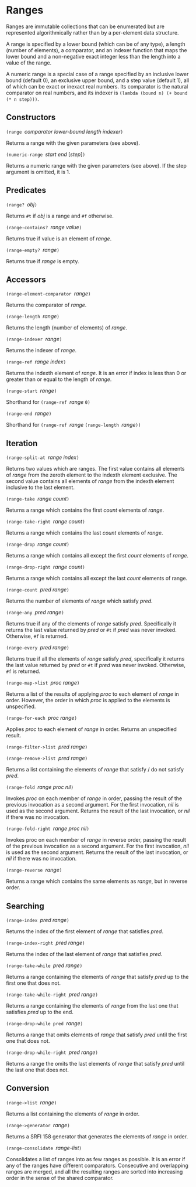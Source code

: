 # Ranges

Ranges are immutable
collections that can be enumerated but are represented algorithmically
rather than by a per-element data structure.

A range is specified by a lower bound (which can be of any type),
a length (number of elements), a
comparator, and an indexer function that maps the lower bound and a
non-negative exact integer less than the length
into a value of the range.

A numeric range is a special case of a range specified by 
an inclusive lower bound (default 0), an exclusive upper bound,
and a step value (default 1), all of which can be exact or inexact real numbers.
Its comparator is the natural comparator on real numbers, and its indexer is
`(lambda (bound n) (+ bound (* n step)))`.

## Constructors

`(range `*comparator lower-bound length indexer*`)`

Returns a range with the given parameters (see above).

`(numeric-range `*start end* [*step*]`)`

Returns a numeric range with the given parameters (see above).
If the step argument is omitted, it is 1.

## Predicates

`(range? `*obj*`)`

Returns `#t` if *obj* is a range and `#f` otherwise.

`(range-contains? `*range value*`)`

Returns true if value is an element of *range*.

`(range-empty? `*range*`)`

Returns true if *range* is empty.

## Accessors

`(range-element-comparator `*range*`)`

Returns the comparator of *range*.

`(range-length `*range*`)`

Returns the length (number of elements) of *range*.

`(range-indexer `*range*`)`

Returns the indexer of *range*.

`(range-ref `*range index*`)`

Returns the indexth element of *range*.  It is an
error if index is less than 0 or greater than 
or equal to the length of *range*.

`(range-start `*range*`)`

Shorthand for `(range-ref `*range* `0)`

`(range-end `*range*`)`

Shorthand for `(range-ref `*range* `(range-length `*range*`))`


## Iteration

`(range-split-at `*range index*`)`

Returns two values which are ranges.  The first value
contains all elements of *range* from the zeroth element
to the indexth element exclusive.  The second value contains
all elements of *range* from the indexth element inclusive
to the last element.

`(range-take `*range count*`)`

Returns a range which contains the first *count* elements of *range*.

`(range-take-right `*range count*`)`

Returns a range which contains the last *count* elements of *range*.

`(range-drop `*range count*`)`

Returns a range which contains all except the first *count* elements
of *range*.

`(range-drop-right `*range count*`)`

Returns a range which contains all except the last *count* elements of
range.

`(range-count `*pred range*`)`

Returns the number of elements of *range* which satisfy *pred*.

`(range-any `*pred range*`)`

Returns true if any of the elements of *range* satisfy *pred*.
Specifically it returns the last value returned by *pred* or `#t` if
*pred* was never invoked.  Otherwise, `#f` is returned.

`(range-every `*pred range*`)`

Returns true if all the elements of *range* satisfy *pred*,
specifically it returns the last value returned by *pred* or `#t` if
*pred* was never invoked.  Otherwise, `#f` is returned.

`(range-map->list `*proc range*`)`

Returns a list of the results of applying *proc* to each element
of *range* in order.  However, the order in which *proc* is applied to the elements
is unspecified.

`(range-for-each `*proc range*`)`

Applies *proc* to each element of *range* in order.
Returns an unspecified result.

`(range-filter->list `*pred range*`)`

`(range-remove->list `*pred range*`)`

Returns a list containing the elements of *range* that
satisfy / do not satisfy *pred*.

`(range-fold `*range proc nil*`)`

Invokes *proc* on each member of *range* in order, passing the result of
the previous invocation as a second argument. For the first invocation,
*nil* is used as the second argument. Returns the result of the last
invocation, or *nil* if there was no invocation.

`(range-fold-right `*range proc nil*`)`

Invokes proc on each member of *range* in reverse order, passing the result of
the previous invocation as a second argument. For the first invocation,
*nil* is used as the second argument. Returns the result of the last
invocation, or *nil* if there was no invocation.

`(range-reverse `*range*`)`

Returns a range which contains the same elements as *range*, but in reverse order.


## Searching

`(range-index `*pred range*`)`

Returns the index of the first element of *range* that satisfies *pred*.

`(range-index-right `*pred range*`)`

Returns the index of the last element of *range* that satisfies *pred*.

`(range-take-while `*pred range*`)`

Returns a range containing the elements of *range* that
satisfy *pred* up to the first one that does not.

`(range-take-while-right `*pred range*`)`

Returns a range containing the elements of *range* from the
last one that satisfies *pred* up to the end.

`(range-drop-while pred `*range*`)`

Returns a range that omits elements of *range* that satisfy
*pred* until the first one that does not.

`(range-drop-while-right `*pred range*`)`

Returns a range the omits the last elements of *range* that
satisfy *pred* until the last one that does not.

## Conversion

`(range->list `*range*`)`

Returns a list containing the elements of *range* in order.

`(range->generator `*range*`)`

Returns a SRFI 158 generator that generates the elements of *range* in order.

`(range-consolidate `*range-list*`)`

Consolidates a list of ranges into as few ranges as possible.
It is an error if any of the ranges have different comparators.
Consecutive and overlapping ranges are merged, and all the resulting
ranges are sorted into increasing order in the sense of the
shared comparator.

